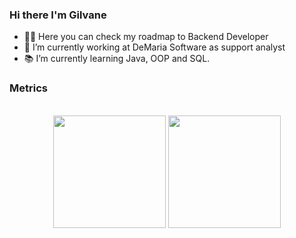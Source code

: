 ### Hi there I'm Gilvane

- 👨‍💻 Here you can check my roadmap to Backend Developer
- 🔭 I’m currently working at DeMaria Software as support analyst
- 📚 I’m currently learning Java, OOP and SQL.



<h3>Metrics</h3>
<br>
<div align="center">
  <img height="180em" src="https://github-readme-stats.vercel.app/api?username=gilvaneamaro&show_icons=true&theme=dracula"/>
  <img height="180em" src="https://github-readme-stats.vercel.app/api/top-langs/?username=gilvaneamaro&layout=compact&langs=compact&langs_count=168&theme=dracula"/>
</div>

